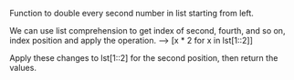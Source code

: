 Function to double every second number in list starting from left.

We can use list comprehension to get index of second, fourth, and so on, index position and apply the operation. --> [x * 2 for x in lst[1::2]]

Apply these changes to lst[1::2] for the second position, then return the values.
